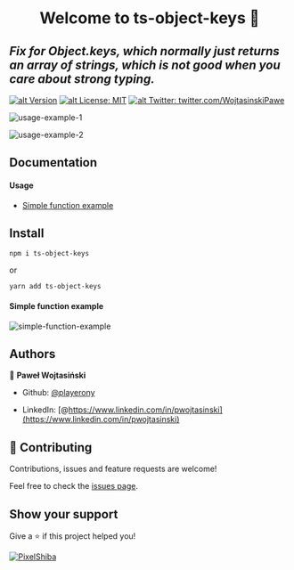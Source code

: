 # <center> Welcome to ts-object-keys 👋 </center>

## _Fix for Object.keys, which normally just returns an array of strings, which is not good when you care about strong typing._

[![alt Version](https://img.shields.io/npm/v/ts-object-keys?color=blue)](https://www.npmjs.com/package/object-keys) [![alt License: MIT](https://img.shields.io/badge/License-MIT-yellow.svg)](#)
[![alt Twitter: twitter.com/WojtasinskiPawe](https://img.shields.io/twitter/follow/WojtasinskiPawe.svg?style=social)](https://twitter.com/WojtasinskiPawe)

![usage-example-1](https://i.imgur.com/wjqE9QC.png)

![usage-example-2](https://i.imgur.com/nCZR4u9.png)

## Documentation

#### Usage

- [Simple function example](#simple-function-example)

## Install

`npm i ts-object-keys`

or

`yarn add ts-object-keys`

#### Simple function example

![simple-function-example](https://i.imgur.com/7NgZbFQ.png)

## Authors

👤 **Paweł Wojtasiński**

- Github: [@playerony](https://github.com/playerony)

- LinkedIn: [@https://www.linkedin.com/in/pwojtasinski](https://www.linkedin.com/in/pwojtasinski)

## [](https://github.com/funtal/object-keys#-contributing)🤝 Contributing

Contributions, issues and feature requests are welcome!

Feel free to check the [issues page](https://github.com/funtal/object-keys/issues).

## Show your support

Give a ⭐️ if this project helped you!

[![PixelShiba](https://emoji.gg/assets/emoji/5344-pixelshiba.gif)](https://emoji.gg/emoji/5344-pixelshiba)
